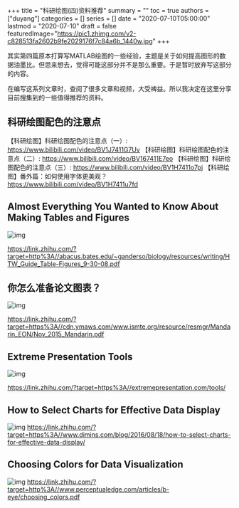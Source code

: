 +++
title = "科研绘图(四)资料推荐"
summary = ""
toc = true
authors = ["duyang"]
categories = []
series = []
date = "2020-07-10T05:00:00"
lastmod = "2020-07-10"
draft = false
featuredImage="https://pic1.zhimg.com/v2-c828513fa2602b9fe2029176f7c84a6b_1440w.jpg"
+++

其实第四篇原本打算写MATLAB绘图的一些经验，主题是关于如何提高图形的数据油墨比。但思来想去，觉得可能这部分并不是那么重要。于是暂时放弃写这部分的内容。

在编写这系列文章时，查阅了很多文章和视频，大受裨益。所以我决定在这里分享目前搜集到的一些值得推荐的资料。

## 科研绘图配色的注意点

【科研绘图】科研绘图配色的注意点（一）: https://www.bilibili.com/video/BV1J7411G7Uv
【科研绘图】科研绘图配色的注意点（二）: https://www.bilibili.com/video/BV167411E7eo
【科研绘图】科研绘图配色的注意点（三）:  https://www.bilibili.com/video/BV1H7411o7pj
【科研绘图】番外篇：如何使用字体更美观？ https://www.bilibili.com/video/BV1H7411u7fd

## Almost Everything You Wanted to Know About Making Tables and Figures

![img](https://pic4.zhimg.com/80/v2-f791445f068e51a9d801bfa476524d3b_720w.jpg)

https://link.zhihu.com/?target=http%3A//abacus.bates.edu/~ganderso/biology/resources/writing/HTW_Guide_Table-Figures_9-30-08.pdf

## 你怎么准备论文图表？

![img](https://pic4.zhimg.com/80/v2-9043f5652e8568f3fb7c364f1b23b23b_720w.jpg)

https://link.zhihu.com/?target=https%3A//cdn.ymaws.com/www.ismte.org/resource/resmgr/Mandarin_EON/Nov_2015_Mandarin.pdf

## Extreme Presentation Tools

![img](https://pic1.zhimg.com/80/v2-0ea7d7e3c1ade5712c4c53df3dfb260c_720w.jpg)

https://link.zhihu.com/?target=https%3A//extremepresentation.com/tools/

## How to Select Charts for Effective Data Display

![img](https://pic4.zhimg.com/80/v2-4dd584d2c3c387362f237f5321bcef17_720w.jpg)
https://link.zhihu.com/?target=https%3A//www.dimins.com/blog/2016/08/18/how-to-select-charts-for-effective-data-display/

## Choosing Colors for Data Visualization

![img](https://pic4.zhimg.com/80/v2-61df988e9eab16f05cf6b22512479663_720w.jpg)
https://link.zhihu.com/?target=http%3A//www.perceptualedge.com/articles/b-eye/choosing_colors.pdf